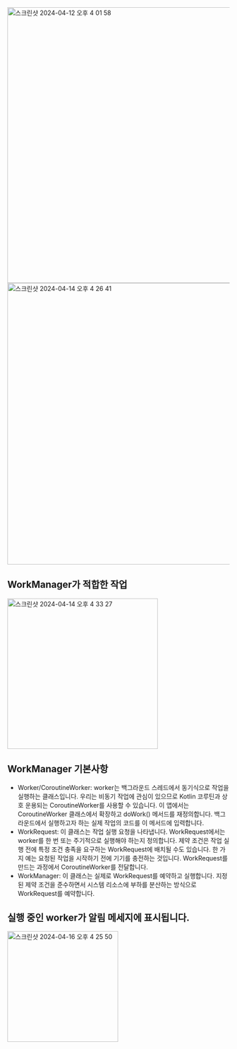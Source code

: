 
<img width="625" alt="스크린샷 2024-04-12 오후 4 01 58" src="https://github.com/giyoungjang/kotlin-study/assets/126555597/793b761c-15da-4cb5-9933-a5959c68b952">

<img width="638" alt="스크린샷 2024-04-14 오후 4 26 41" src="https://github.com/giyoungjang/kotlin-study/assets/126555597/4949b23a-d4c7-45d1-88c4-2f65e7f5362e">

## WorkManager가 적합한 작업

<img width="341" alt="스크린샷 2024-04-14 오후 4 33 27" src="https://github.com/giyoungjang/kotlin-study/assets/126555597/49bbf2cc-5dd2-439f-ac9d-9181f12e8d9b">

## WorkManager 기본사항

- Worker/CoroutineWorker: worker는 백그라운드 스레드에서 동기식으로 작업을 실행하는 클래스입니다. 우리는 비동기 작업에 관심이 있으므로 Kotlin 코루틴과 상호 운용되는 CoroutineWorker를 사용할 수 있습니다. 이 앱에서는 CoroutineWorker 클래스에서 확장하고 doWork() 메서드를 재정의합니다. 백그라운드에서 실행하고자 하는 실제 작업의 코드를 이 메서드에 입력합니다.
- WorkRequest: 이 클래스는 작업 실행 요청을 나타냅니다. WorkRequest에서는 worker를 한 번 또는 주기적으로 실행해야 하는지 정의합니다. 제약 조건은 작업 실행 전에 특정 조건 충족을 요구하는 WorkRequest에 배치될 수도 있습니다. 한 가지 예는 요청된 작업을 시작하기 전에 기기를 충전하는 것입니다. WorkRequest를 만드는 과정에서 CoroutineWorker를 전달합니다.
- WorkManager: 이 클래스는 실제로 WorkRequest를 예약하고 실행합니다. 지정된 제약 조건을 준수하면서 시스템 리소스에 부하를 분산하는 방식으로 WorkRequest를 예약합니다.



## 실행 중인 worker가 알림 메세지에 표시됩니다.

<img width="251" alt="스크린샷 2024-04-16 오후 4 25 50" src="https://github.com/giyoungjang/kotlin-study/assets/126555597/f3ba5721-6e10-4c84-84ee-5b09b341b95d">





